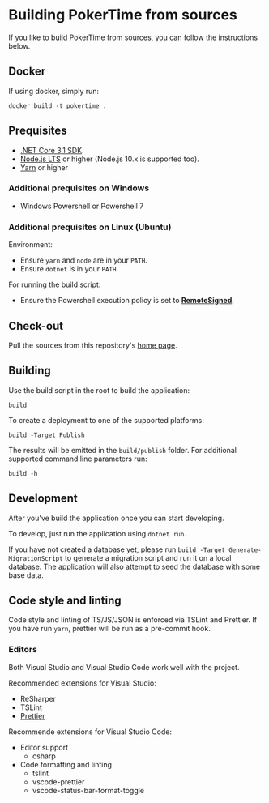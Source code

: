 # Building PokerTime from sources

If you like to build PokerTime from sources, you can follow the instructions below.

## Docker

If using docker, simply run:

    docker build -t pokertime .

## Prequisites

-   [.NET Core 3.1 SDK](https://www.microsoft.com/net/download/core).
-   [Node.js LTS](https://nodejs.org/en/download/) or higher (Node.js 10.x is supported too).
-   [Yarn](https://yarnpkg.com/en/docs/install) or higher

### Additional prequisites on Windows

-   Windows Powershell or Powershell 7

### Additional prequisites on Linux (Ubuntu)

Environment:

-   Ensure `yarn` and `node` are in your `PATH`.
-   Ensure `dotnet` is in your `PATH`.

For running the build script:

-   Ensure the Powershell execution policy is set to [**RemoteSigned**](https://technet.microsoft.com/en-us/library/ee176961.aspx).

## Check-out

Pull the sources from this repository's [home page](https://github.com/Sebazzz/PokerTime).

## Building

Use the build script in the root to build the application:

    build

To create a deployment to one of the supported platforms:

    build -Target Publish

The results will be emitted in the `build/publish` folder. For additional supported command line parameters run:

    build -h

## Development

After you've build the application once you can start developing.

To develop, just run the application using `dotnet run`.

If you have not created a database yet, please run `build -Target Generate-MigrationScript` to generate a migration script and run it on a local database. The application will also attempt to seed the database with some base data.

## Code style and linting

Code style and linting of TS/JS/JSON is enforced via TSLint and Prettier. If you have run `yarn`, prettier will be run as a pre-commit hook.

### Editors

Both Visual Studio and Visual Studio Code work well with the project.

Recommended extensions for Visual Studio:

-   ReSharper
-   TSLint
-   [Prettier](https://github.com/madskristensen/JavaScriptPrettier)

Recommende extensions for Visual Studio Code:

-   Editor support
    -   csharp
-   Code formatting and linting
    -   tslint
    -   vscode-prettier
    -   vscode-status-bar-format-toggle
